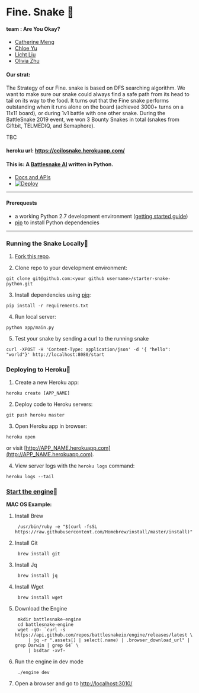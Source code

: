 

# Fine. Snake :snake:

#### team : Are You Okay?
- [Catherine Meng](https://github.com/MCatherine1994)
- [Chloe Yu](https://github.com/Chloeiii)
- [Licht Liu](https://github.com/xylliu)
- [Olivia Zhu](https://github.com/JJingg)

#### Our strat:
The Strategy of our Fine. snake is based on DFS searching algorithm. We want to make sure our snake could always find a safe path from its head to tail on its way to the food. It turns out that the Fine snake performs outstanding when it runs alone on the board (achieved 3000+ turns on a 11x11 board), or during 1v1 battle with one other snake. During the BattleSnake 2019 event, we won 3 Bounty Snakes in total (snakes from Giftbit, TELMEDIQ, and Semaphore). 

TBC







#### heroku url: https://ccilosnake.herokuapp.com/
#### This is: A [Battlesnake AI](http://battlesnake.io) written in Python. 
- [Docs and APIs](https://docs.battlesnake.io/)  
- [![Deploy](https://www.herokucdn.com/deploy/button.png)](https://heroku.com/deploy)

----

#### Prerequests

* a working Python 2.7 development environment ([getting started guide](http://hackercodex.com/guide/python-development-environment-on-mac-osx/))
* [pip](https://pip.pypa.io/en/latest/installing.html) to install Python dependencies

----

### Running the Snake Locally:womans_hat:

1) [Fork this repo](https://github.com/battlesnakeio/starter-snake-python/fork).

2) Clone repo to your development environment:
```
git clone git@github.com:<your github username>/starter-snake-python.git
```

3) Install dependencies using [pip](https://pip.pypa.io/en/latest/installing.html):
```
pip install -r requirements.txt
```

4) Run local server:
```
python app/main.py
```

5) Test your snake by sending a curl to the running snake
```
curl -XPOST -H 'Content-Type: application/json' -d '{ "hello": "world"}' http://localhost:8080/start
```

### Deploying to Heroku:sushi:

1) Create a new Heroku app:
```
heroku create [APP_NAME]
```

2) Deploy code to Heroku servers:
```
git push heroku master
```

3) Open Heroku app in browser:
```
heroku open
```
or visit [http://APP_NAME.herokuapp.com](http://APP_NAME.herokuapp.com).

4) View server logs with the `heroku logs` command:
```
heroku logs --tail
```


### [Start the engine](https://docs.battlesnake.io/):sparkling_heart:

**MAC OS Example:**   
1. Install Brew

		/usr/bin/ruby -e "$(curl -fsSL https://raw.githubusercontent.com/Homebrew/install/master/install)"

2. Install Git

		brew install git

3. Install Jq
	
	
		brew install jq

4. Install Wget

		brew install wget

5. Download the Engine

		mkdir battlesnake-engine
		cd battlesnake-engine
		wget -qO- `curl -s https://api.github.com/repos/battlesnakeio/engine/releases/latest \
		    | jq -r ".assets[] | select(.name) | .browser_download_url" | grep Darwin | grep 64` \
		    | bsdtar -xvf-

6. Run the engine in dev mode

		./engine dev

7. Open a browser and go to [http://localhost:3010/](http://localhost:3010/)
